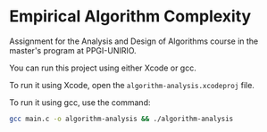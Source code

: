 # Empirical Algorithm Complexity

Assignment for the Analysis and Design of Algorithms course in the master's program at PPGI-UNIRIO.

You can run this project using either Xcode or gcc.

To run it using Xcode, open the `algorithm-analysis.xcodeproj` file.

To run it using gcc, use the command:

```sh
gcc main.c -o algorithm-analysis && ./algorithm-analysis
```